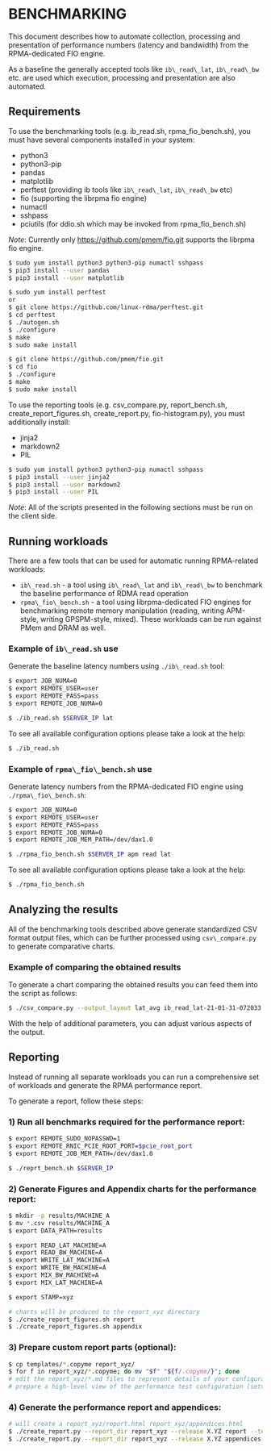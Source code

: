 # BENCHMARKING

This document describes how to automate collection, processing and presentation of performance numbers (latency and bandwidth) from the RPMA-dedicated FIO engine.

As a baseline the generally accepted tools like `ib\_read\_lat`, `ib\_read\_bw` etc. are used which execution, processing and presentation are also automated.

## Requirements

To use the benchmarking tools (e.g. ib\_read.sh, rpma\_fio\_bench.sh), you must have several components installed in your system:
 - python3
 - python3-pip
 - pandas
 - matplotlib
 - perftest (providing ib tools like `ib\_read\_lat`, `ib\_read\_bw` etc)
 - fio (supporting the librpma fio engine)
 - numactl
 - sshpass
 - pciutils (for ddio.sh which may be invoked from rpma\_fio\_bench.sh)

*Note*: Currently only https://github.com/pmem/fio.git supports the librpma fio engine.

```sh
$ sudo yum install python3 python3-pip numactl sshpass
$ pip3 install --user pandas
$ pip3 install --user matplotlib

$ sudo yum install perftest
or
$ git clone https://github.com/linux-rdma/perftest.git
$ cd perftest
$ ./autogen.sh
$ ./configure
$ make
$ sudo make install

$ git clone https://github.com/pmem/fio.git
$ cd fio
$ ./configure
$ make
$ sudo make install
```

To use the reporting tools (e.g. csv\_compare.py, report\_bench.sh, create\_report\_figures.sh, create\_report.py, fio-histogram.py), you must additionally install:
 - jinja2
 - markdown2
 - PIL

```sh
$ sudo yum install python3 python3-pip numactl sshpass
$ pip3 install --user jinja2
$ pip3 install --user markdown2
$ pip3 install --user PIL
```

*Note*: All of the scripts presented in the following sections must be run on the client side.

## Running workloads

There are a few tools that can be used for automatic running RPMA-related workloads:

- `ib\_read.sh` - a tool using `ib\_read\_lat` and `ib\_read\_bw` to benchmark the baseline performance of RDMA read operation
- `rpma\_fio\_bench.sh` - a tool using librpma-dedicated FIO engines for benchmarking remote memory manipulation (reading, writing APM-style, writing GPSPM-style, mixed). These workloads can be run against PMem and DRAM as well.

### Example of `ib\_read.sh` use

Generate the baseline latency numbers using `./ib\_read.sh` tool:

```sh
$ export JOB_NUMA=0
$ export REMOTE_USER=user
$ export REMOTE_PASS=pass
$ export REMOTE_JOB_NUMA=0

$ ./ib_read.sh $SERVER_IP lat
```

To see all available configuration options please take a look at the help:

```sh
$ ./ib_read.sh
```

### Example of `rpma\_fio\_bench.sh` use

Generate latency numbers from the RPMA-dedicated FIO engine using `./rpma\_fio\_bench.sh`:

```sh
$ export JOB_NUMA=0
$ export REMOTE_USER=user
$ export REMOTE_PASS=pass
$ export REMOTE_JOB_NUMA=0
$ export REMOTE_JOB_MEM_PATH=/dev/dax1.0

$ ./rpma_fio_bench.sh $SERVER_IP apm read lat
```

To see all available configuration options please take a look at the help:

```sh
$ ./rpma_fio_bench.sh
```

## Analyzing the results

All of the benchmarking tools described above generate standardized CSV format output files, which can be further processed using `csv\_compare.py` to generate comparative charts.

### Example of comparing the obtained results

To generate a chart comparing the obtained results you can feed them into the script as follows:

```sh
$ ./csv_compare.py --output_layout lat_avg ib_read_lat-21-01-31-072033.csv rpma_fio_apm_read_lat_th1_dp1_dev_dax1.0-21-01-31-073733.csv --output_with_tables
```

With the help of additional parameters, you can adjust various aspects of the output.

## Reporting

Instead of running all separate workloads you can run a comprehensive set of workloads and generate the RPMA performance report.

To generate a report, follow these steps:

### 1) Run all benchmarks required for the performance report:

```sh
$ export REMOTE_SUDO_NOPASSWD=1
$ export REMOTE_RNIC_PCIE_ROOT_PORT=$pcie_root_port
$ export REMOTE_JOB_MEM_PATH=/dev/dax1.0

$ ./reprt_bench.sh $SERVER_IP
```

### 2) Generate Figures and Appendix charts for the performance report:

```sh
$ mkdir -p results/MACHINE_A
$ mv *.csv results/MACHINE_A
$ export DATA_PATH=results

$ export READ_LAT_MACHINE=A
$ export READ_BW_MACHINE=A
$ export WRITE_LAT_MACHINE=A
$ export WRITE_BW_MACHINE=A
$ export MIX_BW_MACHINE=A
$ export MIX_LAT_MACHINE=A

$ export STAMP=xyz

# charts will be produced to the report_xyz directory
$ ./create_report_figures.sh report
$ ./create_report_figures.sh appendix
```

### 3) Prepare custom report parts (optional):

```sh
$ cp templates/*.copyme report_xyz/
$ for f in report_xyz/*.copyme; do mv "$f" "${f/.copyme/}"; done
# edit the report_xyz/*.md files to represent details of your configuration
# prepare a high-level view of the performance test configuration (setup.png)
```

### 4) Generate the performance report and appendices:

```sh
# will create a report_xyz/report.html report_xyz/appendices.html
$ ./create_report.py --report_dir report_xyz --release X.YZ report --test_date "Now" --high_level_setup_figure ./setup.png
$ ./create_report.py --report_dir report_xyz --release X.YZ appendices
```

